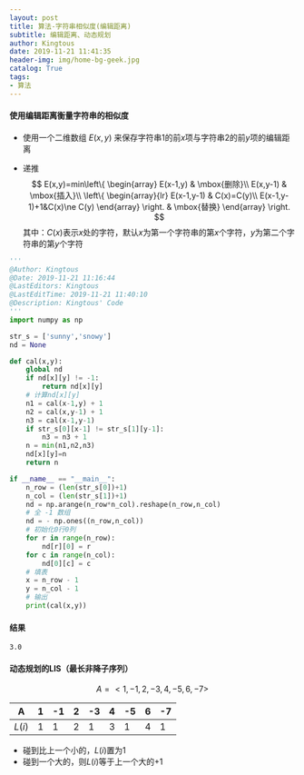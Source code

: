 ```yaml
---
layout: post
title: 算法-字符串相似度(编辑距离)
subtitle: 编辑距离、动态规划
author: Kingtous
date: 2019-11-21 11:41:35
header-img: img/home-bg-geek.jpg
catalog: True
tags:
- 算法
---
```


#### 使用编辑距离衡量字符串的相似度

- 使用一个二维数组 $E(x,y)$ 来保存字符串1的前$x$项与字符串2的前$y$项的编辑距离

- 递推
    $$
    E(x,y)=min\left\{
    \begin{array}
    E(x-1,y) & \mbox{删除}\\
    E(x,y-1) & \mbox{插入}\\
    \left\{
    \begin{array}{lr}
    E(x-1,y-1) & C(x)=C(y)\\
    E(x-1,y-1)+1&C(x)\ne C(y)
    \end{array}
    \right.
    & \mbox{替换}
    \end{array}
    \right.
    $$
    其中：$C(x)$表示$x$处的字符，默认$x$为第一个字符串的第$x$个字符，$y$为第二个字符串的第$y$个字符

```python
'''
@Author: Kingtous
@Date: 2019-11-21 11:16:44
@LastEditors: Kingtous
@LastEditTime: 2019-11-21 11:40:10
@Description: Kingtous' Code
'''
import numpy as np

str_s = ['sunny','snowy']
nd = None

def cal(x,y):
    global nd
    if nd[x][y] != -1:
        return nd[x][y]
    # 计算nd[x][y]
    n1 = cal(x-1,y) + 1
    n2 = cal(x,y-1) + 1
    n3 = cal(x-1,y-1)
    if str_s[0][x-1] != str_s[1][y-1]:
        n3 = n3 + 1
    n = min(n1,n2,n3)
    nd[x][y]=n
    return n

if __name__ == "__main__":
    n_row = (len(str_s[0])+1)
    n_col = (len(str_s[1])+1)
    nd = np.arange(n_row*n_col).reshape(n_row,n_col)
    # 全 -1 数组
    nd = - np.ones((n_row,n_col))
    # 初始化0行0列
    for r in range(n_row):
        nd[r][0] = r
    for c in range(n_col):
        nd[0][c] = c
    # 填表
    x = n_row - 1
    y = n_col - 1
    # 输出
    print(cal(x,y))
```

#### 结果

```shell
3.0
```



#### 动态规划的LIS（最长非降子序列）

$$
A = <1,-1,2,-3,4,-5,6,-7>
$$

| A      | 1    | -1   | 2    | -3   | 4    | -5   | 6    | -7   |
| ------ | ---- | ---- | ---- | ---- | ---- | ---- | ---- | ---- |
| $L(i)$ | 1    | 1    | 2    | 1    | 3    | 1    | 4    | 1    |

- 碰到比上一个小的，$L(i)$置为$1$
- 碰到一个大的，则$L(i)$等于上一个大的$+1$

